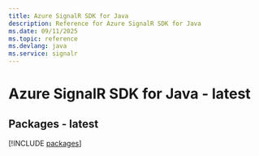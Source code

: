 ```yaml
---
title: Azure SignalR SDK for Java
description: Reference for Azure SignalR SDK for Java
ms.date: 09/11/2025
ms.topic: reference
ms.devlang: java
ms.service: signalr
---
```

# Azure SignalR SDK for Java - latest
## Packages - latest
[!INCLUDE [packages](signalr-index.md)]